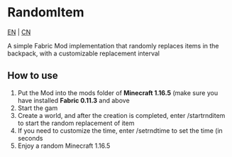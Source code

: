 # RandomItem

[EN](README.md) | [CN](README_CN.md)

A simple Fabric Mod implementation that randomly replaces items in the backpack, with a customizable replacement interval

## How to use

1. Put the Mod into the mods folder of **Minecraft 1.16.5** (make sure you have installed **Fabric 0.11.3** and above
2. Start the gam
3. Create a world, and after the creation is completed, enter /startrnditem to start the random replacement of item
4. If you need to customize the time, enter /setrndtime <seconds> to set the time (in seconds
5. Enjoy a random Minecraft 1.16.5
